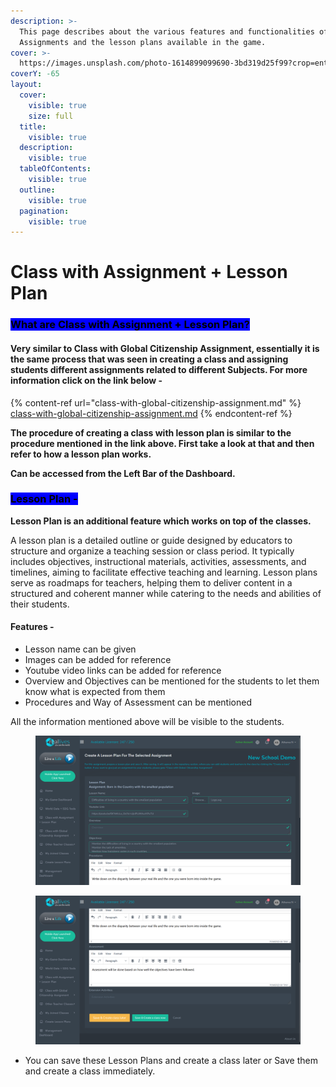 ```yaml
---
description: >-
  This page describes about the various features and functionalities of the
  Assignments and the lesson plans available in the game.
cover: >-
  https://images.unsplash.com/photo-1614899099690-3bd319d25f99?crop=entropy&cs=srgb&fm=jpg&ixid=M3wxOTcwMjR8MHwxfHNlYXJjaHwxfHxrbm93bGVkZ2V8ZW58MHx8fHwxNzA5MjA4OTU5fDA&ixlib=rb-4.0.3&q=85
coverY: -65
layout:
  cover:
    visible: true
    size: full
  title:
    visible: true
  description:
    visible: true
  tableOfContents:
    visible: true
  outline:
    visible: true
  pagination:
    visible: true
---
```


# Class with Assignment + Lesson Plan

### <mark style="background-color:blue;">What are Class with Assignment + Lesson Plan?</mark>

#### Very similar to Class with Global Citizenship Assignment, essentially it is the same process that was seen in creating a class and assigning students different assignments related to different Subjects. For more information click on the link below -

{% content-ref url="class-with-global-citizenship-assignment.md" %}
[class-with-global-citizenship-assignment.md](class-with-global-citizenship-assignment.md)
{% endcontent-ref %}

**The procedure of creating a class with lesson plan is similar to the procedure mentioned in the link above. First take a look at that and then refer to how a lesson plan works.**

**Can be accessed from the Left Bar of the Dashboard.**



### <mark style="background-color:blue;">Lesson Plan -</mark>&#x20;

**Lesson Plan is an additional feature which works on top of the classes.**&#x20;

A lesson plan is a detailed outline or guide designed by educators to structure and organize a teaching session or class period. It typically includes objectives, instructional materials, activities, assessments, and timelines, aiming to facilitate effective teaching and learning. Lesson plans serve as roadmaps for teachers, helping them to deliver content in a structured and coherent manner while catering to the needs and abilities of their students.

#### Features -

* Lesson name can be given
* Images can be added for reference
* Youtube video links can be added for reference
* Overview and Objectives can be mentioned for the students to let them know what is expected from them
* Procedures and Way of Assessment can be mentioned

All the information mentioned above will be visible to the students.

<figure><img src="../.gitbook/assets/Screenshot 2024-02-29 171101.png" alt=""><figcaption></figcaption></figure>

<figure><img src="../.gitbook/assets/Screenshot 2024-02-29 171107.png" alt=""><figcaption></figcaption></figure>

* You can save these Lesson Plans and create a class later or Save them and create a class immediately.
